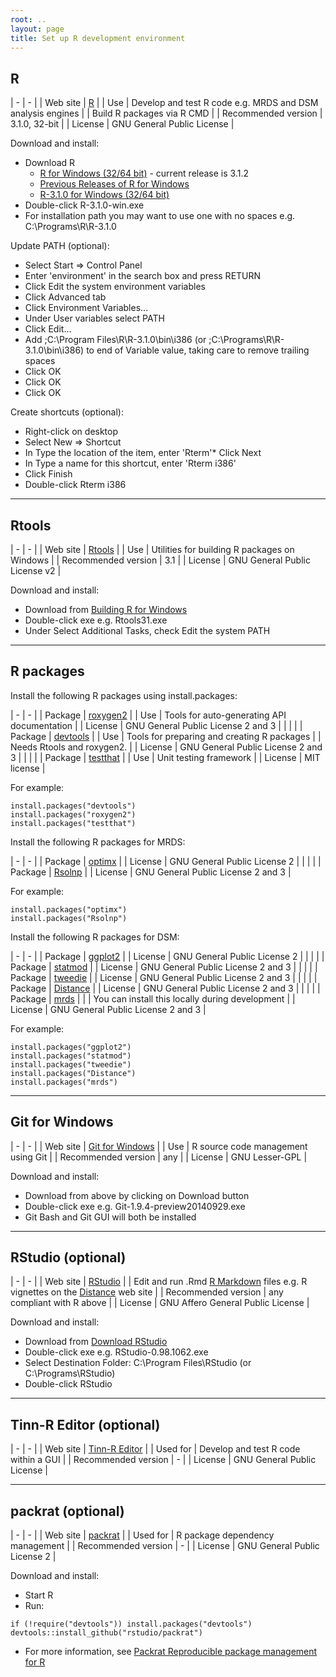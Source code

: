 ```yaml
---
root: ..
layout: page
title: Set up R development environment
---
```


## R

| - | - |
| Web site | [R](http://www.r-project.org) |
| Use | Develop and test R code e.g. MRDS and DSM analysis engines
| | Build R packages via R CMD |
| Recommended version | 3.1.0, 32-bit |
| License | GNU General Public License |

Download and install:

* Download R
  - [R for Windows (32/64 bit)](http://cran.r-project.org/bin/windows/base/) - current release is 3.1.2
  - [Previous Releases of R for Windows](http://cran.r-project.org/bin/windows/base/old/)
  - [R-3.1.0 for Windows (32/64 bit)](http://cran.r-project.org/bin/windows/base/old/3.1.0/)
* Double-click R-3.1.0-win.exe
* For installation path you may want to use one with no spaces e.g. C:\Programs\R\R-3.1.0

Update PATH (optional):

* Select Start => Control Panel
* Enter 'environment' in the search box and press RETURN
* Click Edit the system environment variables
* Click Advanced tab
* Click Environment Variables...
* Under User variables select PATH
* Click Edit...
* Add ;C:\Program Files\R\R-3.1.0\bin\i386 (or ;C:\Programs\R\R-3.1.0\bin\i386) to end of Variable value, taking care to remove trailing spaces
* Click OK
* Click OK
* Click OK

Create shortcuts (optional):

* Right-click on desktop
* Select New => Shortcut
* In Type the location of the item, enter 'Rterm'* Click Next
* In Type a name for this shortcut, enter 'Rterm i386'
* Click Finish
* Double-click Rterm i386

---

## Rtools

| - | - |
| Web site | [Rtools](http://cran.r-project.org/bin/windows/Rtools) |
| Use | Utilities for building R packages on Windows |
| Recommended version | 3.1 |
| License | GNU General Public License v2 |

Download and install:

* Download from [Building R for Windows](http://cran.r-project.org/bin/windows/Rtools/)
* Double-click exe e.g. Rtools31.exe
* Under Select Additional Tasks, check Edit the system PATH

---

## R packages

Install the following R packages using install.packages:

| - | - |
| Package | [roxygen2](http://cran.r-project.org/web/packages/roxygen2/) |
| Use | Tools for auto-generating API documentation |
| License | GNU General Public License 2 and 3 |
| | |
| Package | [devtools](http://cran.r-project.org/web/packages/devtools/) |
| Use | Tools for preparing and creating R packages
| | Needs Rtools and roxygen2. |
| License | GNU General Public License 2 and 3 |
| | |
| Package | [testthat](http://cran.r-project.org/web/packages/testthat/) |
| Use | Unit testing framework |
| License | MIT license |

For example:

    install.packages("devtools")
    install.packages("roxygen2")
    install.packages("testthat")

Install the following R packages for MRDS:

| - | - |
| Package | [optimx](http://cran.r-project.org/web/packages/optimx/) |
| License | GNU General Public License 2 |
| | |
| Package | [Rsolnp](http://cran.r-project.org/web/packages/Rsolnp/) |
| License | GNU General Public License 2 and 3 |

For example:

    install.packages("optimx")
    install.packages("Rsolnp")

Install the following R packages for DSM:

| - | - |
| Package | [ggplot2](http://cran.r-project.org/web/packages/ggplot2/) |
| License | GNU General Public License 2 |
| | |
| Package | [statmod](http://cran.r-project.org/web/packages/statmod/) |
| License | GNU General Public License 2 and 3 |
| | |
| Package | [tweedie](http://cran.r-project.org/web/packages/tweedie/) |
| License | GNU General Public License 2 and 3 |
| | |
| Package | [Distance](http://cran.r-project.org/web/packages/Distance/) |
| License | GNU General Public License 2 and 3 |
| | |
| Package | [mrds](http://cran.r-project.org/web/packages/mrds/) |
|  | You can install this locally during development |
| License | GNU General Public License 2 and 3 |

For example:

    install.packages("ggplot2")
    install.packages("statmod")
    install.packages("tweedie")
    install.packages("Distance")
    install.packages("mrds")

---

## Git for Windows

| - | - |
| Web site | [Git for Windows](http://msysgit.github.io/) |
| Use | R source code management using Git |
| Recommended version | any |
| License | GNU Lesser-GPL |

Download and install:

* Download from above by clicking on Download button
* Double-click exe e.g. Git-1.9.4-preview20140929.exe
* Git Bash and Git GUI will both be installed

---

## RStudio (optional)

| - | - |
| Web site | [RStudio](http://www.rstudio.com/) |
| Edit and run .Rmd [R Markdown](http://rmarkdown.rstudio.com/) files e.g. R vignettes on the [Distance](http://distancesampling.org) web site |
| Recommended version | any compliant with R above |
| License | GNU Affero General Public License |

Download and install:

* Download from [Download RStudio](http://www.rstudio.com/products/rstudio/download/) 
* Double-click exe e.g. RStudio-0.98.1062.exe
* Select Destination Folder: C:\Program Files\RStudio (or C:\Programs\RStudio)
* Double-click RStudio

---

## Tinn-R Editor (optional)

| - | - |
| Web site | [Tinn-R Editor](http://sourceforge.net/projects/tinn-r/) |
| Used for | Develop and test R code within a GUI |
| Recommended version | - |
| License | GNU General Public License |

---

## packrat (optional)

| - | - |
| Web site | [packrat](http://cran.r-project.org/web/packages/packrat/) |
| Used for | R package dependency management |
| Recommended version | - |
| License | GNU General Public License 2 |

Download and install:

* Start R
* Run:

<p/>

    if (!require("devtools")) install.packages("devtools")
    devtools::install_github("rstudio/packrat")

* For more information, see [Packrat Reproducible package management for R](http://rstudio.github.io/packrat/)
